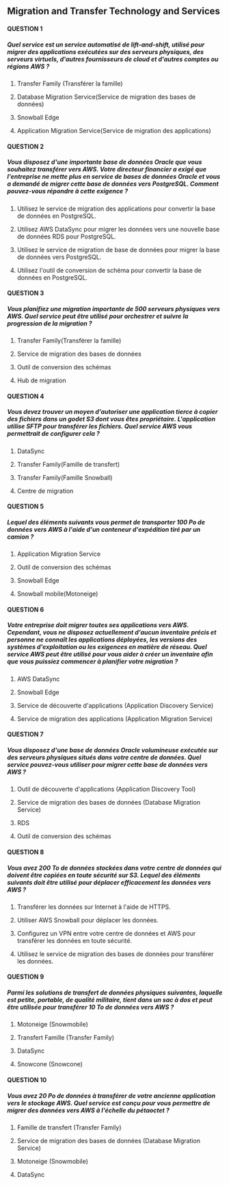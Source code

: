 ## Migration and Transfer Technology and Services

#### QUESTION 1

##### Quel service est un service automatisé de lift-and-shift, utilisé pour migrer des applications exécutées sur des serveurs physiques, des serveurs virtuels, d'autres fournisseurs de cloud et d'autres comptes ou régions AWS ?


1. Transfer Family (Transférer la famille)


2. Database Migration Service(Service de migration des bases de données)


3. Snowball Edge


4. Application Migration Service(Service de migration des applications) 

#### QUESTION 2

##### Vous disposez d'une importante base de données Oracle que vous souhaitez transférer vers AWS. Votre directeur financier a exigé que l'entreprise ne mette plus en service de bases de données Oracle et vous a demandé de migrer cette base de données vers PostgreSQL. Comment pouvez-vous répondre à cette exigence ?


1. Utilisez le service de migration des applications pour convertir la base de données en PostgreSQL.


2. Utilisez AWS DataSync pour migrer les données vers une nouvelle base de données RDS pour PostgreSQL.


3. Utilisez le service de migration de base de données pour migrer la base de données vers PostgreSQL.


4. Utilisez l'outil de conversion de schéma pour convertir la base de données en PostgreSQL. 

#### QUESTION 3

##### Vous planifiez une migration importante de 500 serveurs physiques vers AWS. Quel service peut être utilisé pour orchestrer et suivre la progression de la migration ?


1. Transfer Family(Transférer la famille)


2. Service de migration des bases de données


3. Outil de conversion des schémas


4. Hub de migration 

#### QUESTION 4

##### Vous devez trouver un moyen d'autoriser une application tierce à copier des fichiers dans un godet S3 dont vous êtes propriétaire. L'application utilise SFTP pour transférer les fichiers. Quel service AWS vous permettrait de configurer cela ?


1. DataSync


2. Transfer Family(Famille de transfert) 


3. Transfer Family(Famille Snowball)


4. Centre de migration

#### QUESTION 5

##### Lequel des éléments suivants vous permet de transporter 100 Po de données vers AWS à l'aide d'un conteneur d'expédition tiré par un camion ?


1. Application Migration Service


2. Outil de conversion des schémas


3. Snowball Edge


4. Snowball mobile(Motoneige) 


#### QUESTION 6

##### Votre entreprise doit migrer toutes ses applications vers AWS. Cependant, vous ne disposez actuellement d'aucun inventaire précis et personne ne connaît les applications déployées, les versions des systèmes d'exploitation ou les exigences en matière de réseau. Quel service AWS peut être utilisé pour vous aider à créer un inventaire afin que vous puissiez commencer à planifier votre migration ?


1. AWS DataSync


2. Snowball Edge


3. Service de découverte d'applications (Application Discovery Service) 


4. Service de migration des applications (Application Migration Service)

#### QUESTION 7

##### Vous disposez d'une base de données Oracle volumineuse exécutée sur des serveurs physiques situés dans votre centre de données. Quel service pouvez-vous utiliser pour migrer cette base de données vers AWS ?


1. Outil de découverte d'applications (Application Discovery Tool)


2. Service de migration des bases de données (Database Migration Service) 


3. RDS


4. Outil de conversion des schémas


#### QUESTION 8

##### Vous avez 200 To de données stockées dans votre centre de données qui doivent être copiées en toute sécurité sur S3. Lequel des éléments suivants doit être utilisé pour déplacer efficacement les données vers AWS ?


1. Transférer les données sur Internet à l'aide de HTTPS.


2. Utiliser AWS Snowball pour déplacer les données. 


3. Configurez un VPN entre votre centre de données et AWS pour transférer les données en toute sécurité.


4. Utilisez le service de migration des bases de données pour transférer les données.


#### QUESTION 9

##### Parmi les solutions de transfert de données physiques suivantes, laquelle est petite, portable, de qualité militaire, tient dans un sac à dos et peut être utilisée pour transférer 10 To de données vers AWS ?


1. Motoneige (Snowmobile)


2. Transfert Famille (Transfer Family)


3. DataSync


4. Snowcone (Snowcone) 

#### QUESTION 10

##### Vous avez 20 Po de données à transférer de votre ancienne application vers le stockage AWS. Quel service est conçu pour vous permettre de migrer des données vers AWS à l'échelle du pétaoctet ?


1. Famille de transfert (Transfer Family)


2. Service de migration des bases de données (Database Migration Service)


3. Motoneige (Snowmobile) 


4. DataSync